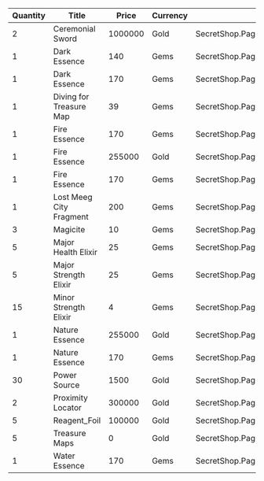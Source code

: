 | Quantity | Title | Price | Currency |  Dev Name |
| -------- | ----- | ----- | -------- |  -------- |
| 2 | Ceremonial Sword | 1000000 | Gold | SecretShop.Page02.Misc.04 |
| 1 | Dark Essence | 140 | Gems | SecretShop.Page02.UnderworldTrader.02 |
| 1 | Dark Essence | 170 | Gems | SecretShop.Page02.UnderworldTrader.14 |
| 1 | Diving for Treasure Map | 39 | Gems | SecretShop.Page02.UnderworldTrader.21 |
| 1 | Fire Essence | 170 | Gems | SecretShop.Page02.Reagent.21 |
| 1 | Fire Essence | 255000 | Gold | SecretShop.Page02.Shard.02 |
| 1 | Fire Essence | 170 | Gems | SecretShop.Page02.UnderworldTrader.15 |
| 1 | Lost Meeg City Fragment | 200 | Gems | SecretShop.Page02.TreasureMap.07 |
| 3 | Magicite | 10 | Gems | SecretShop.Page02.Ore.02 |
| 5 | Major Health Elixir | 25 | Gems | SecretShop.Page02.Elixir.06 |
| 5 | Major Strength Elixir | 25 | Gems | SecretShop.Page02.Elixir.09 |
| 15 | Minor Strength Elixir | 4 | Gems | SecretShop.Page02.Elixir.10 |
| 1 | Nature Essence | 255000 | Gold | SecretShop.Page02.Reagent.10 |
| 1 | Nature Essence | 170 | Gems | SecretShop.Page02.Reagent.29 |
| 30 | Power Source | 1500 | Gold | SecretShop.Page02.UnderworldTraderGold.01 |
| 2 | Proximity Locator | 300000 | Gold | SecretShop.Page02.Misc.02 |
| 5 | Reagent_Foil | 100000 | Gold | SecretShop.Page02.CharShard.12 |
| 5 | Treasure Maps | 0 | Gold | SecretShop.Page02.Free.02 |
| 1 | Water Essence | 170 | Gems | SecretShop.Page02.Reagent.18 |
